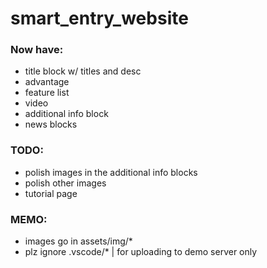 # smart_entry_website

### Now have: 
* title block w/ titles and desc
* advantage 
* feature list
* video
* additional info block
* news blocks

### TODO: 
* polish images in the additional info blocks
* polish other images
* tutorial page



### MEMO: 
* images go in assets/img/*
* plz ignore .vscode/* | for uploading to demo server only


